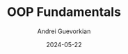 ---
title: "OOP Fundamentals"
date: "2024-05-22"
author: "Andrei Guevorkian"
illustrator: "Dengyijia Liu"
---